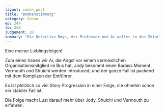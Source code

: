 ```yaml
---
layout: conan_post
title: "Bombenstimmung"
category: Conan
ep: 249
to: 250
judgement: 10
summary: "Die Detective Boys, der Professor und Ai wollen in den Skiurlaub und nehmen dazu den Bus. Zwar treffen sie dort Dr. Araide und Jody, aber auch zwei Gestalten in voller Skimontur. Wie sich herausstellt befinden sich in deren Skikoffern keine Ski..."
---
```


Eine meiner Lieblingsfolgen!

Zum einen haben wir Ai, die Angst vor einem vermeidlichen Organisationsmitglied im Bus hat, Jody bekommt einen Badass Moment, Vermouth und Shuichi werden introduced, und der ganze Fall ist packend mit dem Komplizen der Entführer.

Es ist plötzlich so viel Story Progression in einer Folge, die ohnehin schon ein stabiler Fall ist.

Die Folge macht Lust darauf mehr über Jody, Shuichi und Vermouth zu erfahren.